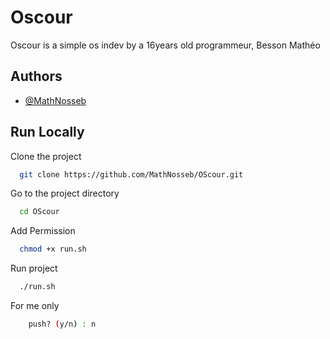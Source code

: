 
# Oscour

Oscour is a simple os indev by a 16years old programmeur, Besson Mathéo



## Authors

- [@MathNosseb](https://github.com/MathNosseb)


## Run Locally

Clone the project

```bash
  git clone https://github.com/MathNosseb/OScour.git
```

Go to the project directory

```bash
  cd OScour
```

Add Permission

```bash
  chmod +x run.sh
```

Run project

```bash
  ./run.sh
```

For me only

```bash
    push? (y/n) : n
```

